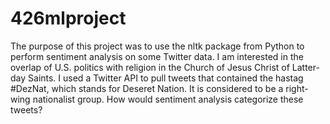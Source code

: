 # 426mlproject

The purpose of this project was to use the nltk package from Python to perform sentiment analysis on some Twitter data. I am interested in the overlap of U.S. politics with religion in the Church of Jesus Christ of Latter-day Saints. I used a Twitter API to pull tweets that contained the hastag #DezNat, which stands for Deseret Nation. It is considered to be a right-wing nationalist group. How would sentiment analysis categorize these tweets? 
